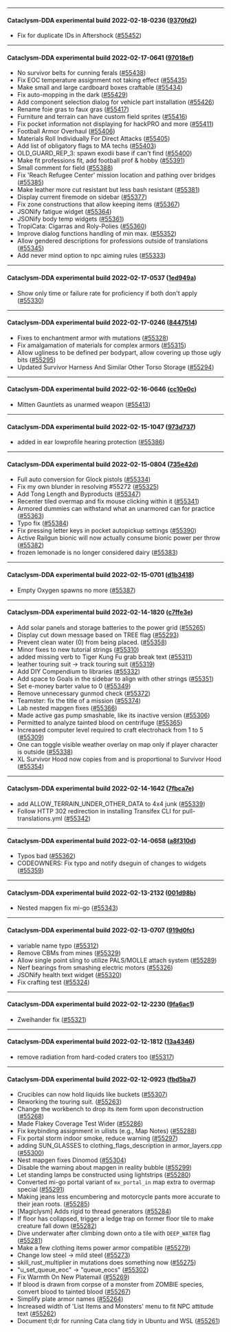 
---

#### Cataclysm-DDA experimental build 2022-02-18-0236 ([9370fd2](https://github.com/CleverRaven/Cataclysm-DDA/releases/tag/cdda-experimental-2022-02-18-0236))

* Fix for duplicate IDs in Aftershock ([#55452](https://github.com/CleverRaven/Cataclysm-DDA/pull/55452))

---

#### Cataclysm-DDA experimental build 2022-02-17-0641 ([97018ef](https://github.com/CleverRaven/Cataclysm-DDA/releases/tag/cdda-experimental-2022-02-17-0641))

* No survivor belts for cunning ferals ([#55438](https://github.com/CleverRaven/Cataclysm-DDA/pull/55438))
* Fix EOC temperature assignment not taking effect ([#55435](https://github.com/CleverRaven/Cataclysm-DDA/pull/55435))
* Make small and large cardboard boxes craftable ([#55434](https://github.com/CleverRaven/Cataclysm-DDA/pull/55434))
* Fix auto-mopping in the dark ([#55429](https://github.com/CleverRaven/Cataclysm-DDA/pull/55429))
* Add component selection dialog for vehicle part installation ([#55426](https://github.com/CleverRaven/Cataclysm-DDA/pull/55426))
* Rename foie gras to faux gras ([#55417](https://github.com/CleverRaven/Cataclysm-DDA/pull/55417))
* Furniture and terrain can have custom field sprites ([#55416](https://github.com/CleverRaven/Cataclysm-DDA/pull/55416))
* Fix pocket information not displaying for hackPRO and more ([#55411](https://github.com/CleverRaven/Cataclysm-DDA/pull/55411))
* Football Armor Overhaul ([#55406](https://github.com/CleverRaven/Cataclysm-DDA/pull/55406))
* Materials Roll Individually For Direct Attacks ([#55405](https://github.com/CleverRaven/Cataclysm-DDA/pull/55405))
* Add list of obligatory flags to MA techs ([#55403](https://github.com/CleverRaven/Cataclysm-DDA/pull/55403))
* OLD_GUARD_REP_3: spawn exodii base if can't find ([#55400](https://github.com/CleverRaven/Cataclysm-DDA/pull/55400))
* Make fit professions fit, add football prof & hobby ([#55391](https://github.com/CleverRaven/Cataclysm-DDA/pull/55391))
* Small comment for field ([#55388](https://github.com/CleverRaven/Cataclysm-DDA/pull/55388))
* Fix 'Reach Refugee Center' mission location and pathing over bridges ([#55385](https://github.com/CleverRaven/Cataclysm-DDA/pull/55385))
* Make leather more cut resistant but less bash resistant ([#55381](https://github.com/CleverRaven/Cataclysm-DDA/pull/55381))
* Display current firemode on sidebar ([#55377](https://github.com/CleverRaven/Cataclysm-DDA/pull/55377))
* Fix zone constructions that allow keeping items ([#55367](https://github.com/CleverRaven/Cataclysm-DDA/pull/55367))
* JSONify fatigue widget ([#55364](https://github.com/CleverRaven/Cataclysm-DDA/pull/55364))
* JSONify body temp widgets ([#55361](https://github.com/CleverRaven/Cataclysm-DDA/pull/55361))
* TropiCata: Cigarras and Roly-Polies ([#55360](https://github.com/CleverRaven/Cataclysm-DDA/pull/55360))
* Improve dialog functions handling of min max. ([#55352](https://github.com/CleverRaven/Cataclysm-DDA/pull/55352))
* Allow gendered descriptions for professions outside of translations ([#55345](https://github.com/CleverRaven/Cataclysm-DDA/pull/55345))
* Add never mind option to npc aiming rules ([#55333](https://github.com/CleverRaven/Cataclysm-DDA/pull/55333))

---

#### Cataclysm-DDA experimental build 2022-02-17-0537 ([1ed949a](https://github.com/CleverRaven/Cataclysm-DDA/releases/tag/cdda-experimental-2022-02-17-0537))

* Show only time or failure rate for proficiency if both don't apply ([#55330](https://github.com/CleverRaven/Cataclysm-DDA/pull/55330))

---

#### Cataclysm-DDA experimental build 2022-02-17-0246 ([8447514](https://github.com/CleverRaven/Cataclysm-DDA/releases/tag/cdda-experimental-2022-02-17-0246))

* Fixes to enchantment armor with mutations ([#55328](https://github.com/CleverRaven/Cataclysm-DDA/pull/55328))
* Fix amalgamation of materials for complex armors ([#55315](https://github.com/CleverRaven/Cataclysm-DDA/pull/55315))
* Allow ugliness to be defined per bodypart, allow covering up those ugly bits ([#55295](https://github.com/CleverRaven/Cataclysm-DDA/pull/55295))
* Updated Survivor Harness And Similar Other Torso Storage ([#55294](https://github.com/CleverRaven/Cataclysm-DDA/pull/55294))

---

#### Cataclysm-DDA experimental build 2022-02-16-0646 ([cc10e0c](https://github.com/CleverRaven/Cataclysm-DDA/releases/tag/cdda-experimental-2022-02-16-0646))

* Mitten Gauntlets as unarmed weapon ([#55413](https://github.com/CleverRaven/Cataclysm-DDA/pull/55413))

---

#### Cataclysm-DDA experimental build 2022-02-15-1047 ([973d737](https://github.com/CleverRaven/Cataclysm-DDA/releases/tag/cdda-experimental-2022-02-15-1047))

* added in ear lowprofile hearing protection ([#55386](https://github.com/CleverRaven/Cataclysm-DDA/pull/55386))

---

#### Cataclysm-DDA experimental build 2022-02-15-0804 ([735e42d](https://github.com/CleverRaven/Cataclysm-DDA/releases/tag/cdda-experimental-2022-02-15-0804))

* Full auto conversion for Glock pistols ([#55334](https://github.com/CleverRaven/Cataclysm-DDA/pull/55334))
* Fix my own blunder in resolving #55272 ([#55325](https://github.com/CleverRaven/Cataclysm-DDA/pull/55325))
* Add Tong Length and Byproducts ([#55347](https://github.com/CleverRaven/Cataclysm-DDA/pull/55347))
* Recenter tiled overmap and fix mouse clicking within it ([#55341](https://github.com/CleverRaven/Cataclysm-DDA/pull/55341))
* Armored dummies can withstand what an unarmored can for practice ([#55363](https://github.com/CleverRaven/Cataclysm-DDA/pull/55363))
* Typo fix ([#55384](https://github.com/CleverRaven/Cataclysm-DDA/pull/55384))
* Fix pressing letter keys in pocket autopickup settings ([#55390](https://github.com/CleverRaven/Cataclysm-DDA/pull/55390))
* Active Railgun bionic will now actually consume bionic power per throw ([#55382](https://github.com/CleverRaven/Cataclysm-DDA/pull/55382))
* frozen lemonade is no longer considered dairy ([#55383](https://github.com/CleverRaven/Cataclysm-DDA/pull/55383))

---

#### Cataclysm-DDA experimental build 2022-02-15-0701 ([d1b3418](https://github.com/CleverRaven/Cataclysm-DDA/releases/tag/cdda-experimental-2022-02-15-0701))

* Empty Oxygen spawns no more ([#55387](https://github.com/CleverRaven/Cataclysm-DDA/pull/55387))

---

#### Cataclysm-DDA experimental build 2022-02-14-1820 ([c7ffe3e](https://github.com/CleverRaven/Cataclysm-DDA/releases/tag/cdda-experimental-2022-02-14-1820))

* Add solar panels and storage batteries to the power grid ([#55265](https://github.com/CleverRaven/Cataclysm-DDA/pull/55265))
* Display cut down message based on TREE flag ([#55293](https://github.com/CleverRaven/Cataclysm-DDA/pull/55293))
* Prevent clean water (0) from being placed. ([#55358](https://github.com/CleverRaven/Cataclysm-DDA/pull/55358))
* Minor fixes to new tutorial strings ([#55310](https://github.com/CleverRaven/Cataclysm-DDA/pull/55310))
* added missing verb to Tiger Kung Fu grab break text  ([#55311](https://github.com/CleverRaven/Cataclysm-DDA/pull/55311))
* leather touring suit → track touring suit ([#55319](https://github.com/CleverRaven/Cataclysm-DDA/pull/55319))
* Add DIY Compendium to libraries ([#55332](https://github.com/CleverRaven/Cataclysm-DDA/pull/55332))
* Add space to Goals in the sidebar to align with other strings ([#55351](https://github.com/CleverRaven/Cataclysm-DDA/pull/55351))
* Set e-money barter value to 0 ([#55349](https://github.com/CleverRaven/Cataclysm-DDA/pull/55349))
* Remove unnecessary gunmod check ([#55372](https://github.com/CleverRaven/Cataclysm-DDA/pull/55372))
* Teamster: fix the title of a mission ([#55374](https://github.com/CleverRaven/Cataclysm-DDA/pull/55374))
* Lab nested mapgen fixes ([#55366](https://github.com/CleverRaven/Cataclysm-DDA/pull/55366))
* Made active gas pump smashable, like its inactive version ([#55306](https://github.com/CleverRaven/Cataclysm-DDA/pull/55306))
* Permitted to analyze tainted blood on centrifuge ([#55365](https://github.com/CleverRaven/Cataclysm-DDA/pull/55365))
* Increased computer level required to craft electrohack from 1 to 5 ([#55309](https://github.com/CleverRaven/Cataclysm-DDA/pull/55309))
* One can toggle visible weather overlay on map only if player character is outside ([#55338](https://github.com/CleverRaven/Cataclysm-DDA/pull/55338))
* XL Survivor Hood now copies from and is proportional to Survivor Hood ([#55354](https://github.com/CleverRaven/Cataclysm-DDA/pull/55354))

---

#### Cataclysm-DDA experimental build 2022-02-14-1642 ([7fbca7e](https://github.com/CleverRaven/Cataclysm-DDA/releases/tag/cdda-experimental-2022-02-14-1642))

* add ALLOW_TERRAIN_UNDER_OTHER_DATA to 4x4 junk ([#55339](https://github.com/CleverRaven/Cataclysm-DDA/pull/55339))
* Follow HTTP 302 redirection in installing Transifex CLI for pull-translations.yml ([#55342](https://github.com/CleverRaven/Cataclysm-DDA/pull/55342))

---

#### Cataclysm-DDA experimental build 2022-02-14-0658 ([a8f310d](https://github.com/CleverRaven/Cataclysm-DDA/releases/tag/cdda-experimental-2022-02-14-0658))

* Typos bad ([#55362](https://github.com/CleverRaven/Cataclysm-DDA/pull/55362))
* CODEOWNERS: Fix typo and notify dseguin of changes to widgets ([#55359](https://github.com/CleverRaven/Cataclysm-DDA/pull/55359))

---

#### Cataclysm-DDA experimental build 2022-02-13-2132 ([001d98b](https://github.com/CleverRaven/Cataclysm-DDA/releases/tag/cdda-experimental-2022-02-13-2132))

* Nested mapgen fix mi-go ([#55343](https://github.com/CleverRaven/Cataclysm-DDA/pull/55343))

---

#### Cataclysm-DDA experimental build 2022-02-13-0707 ([919d0fc](https://github.com/CleverRaven/Cataclysm-DDA/releases/tag/cdda-experimental-2022-02-13-0707))

* variable name typo ([#55312](https://github.com/CleverRaven/Cataclysm-DDA/pull/55312))
* Remove CBMs from mines ([#55329](https://github.com/CleverRaven/Cataclysm-DDA/pull/55329))
* Allow single point sling to utilize PALS/MOLLE attach system ([#55289](https://github.com/CleverRaven/Cataclysm-DDA/pull/55289))
* Nerf bearings from smashing electric motors ([#55326](https://github.com/CleverRaven/Cataclysm-DDA/pull/55326))
* JSONify health text widget ([#55320](https://github.com/CleverRaven/Cataclysm-DDA/pull/55320))
* Fix crafting test ([#55324](https://github.com/CleverRaven/Cataclysm-DDA/pull/55324))

---

#### Cataclysm-DDA experimental build 2022-02-12-2230 ([9fa6ac1](https://github.com/CleverRaven/Cataclysm-DDA/releases/tag/cdda-experimental-2022-02-12-2230))

* Zweihander fix ([#55321](https://github.com/CleverRaven/Cataclysm-DDA/pull/55321))

---

#### Cataclysm-DDA experimental build 2022-02-12-1812 ([13a4346](https://github.com/CleverRaven/Cataclysm-DDA/releases/tag/cdda-experimental-2022-02-12-1812))

* remove radiation from hard-coded craters too ([#55317](https://github.com/CleverRaven/Cataclysm-DDA/pull/55317))

---

#### Cataclysm-DDA experimental build 2022-02-12-0923 ([fbd5ba7](https://github.com/CleverRaven/Cataclysm-DDA/releases/tag/cdda-experimental-2022-02-12-0923))

* Crucibles can now hold liquids like buckets ([#55307](https://github.com/CleverRaven/Cataclysm-DDA/pull/55307))
* Reworking the touring suit. ([#55263](https://github.com/CleverRaven/Cataclysm-DDA/pull/55263))
* Change the workbench to drop its item form upon deconstruction ([#55268](https://github.com/CleverRaven/Cataclysm-DDA/pull/55268))
* Made Flakey Coverage Test Wider ([#55286](https://github.com/CleverRaven/Cataclysm-DDA/pull/55286))
* Fix keybinding assignment in uilists (e.g., Map Notes) ([#55288](https://github.com/CleverRaven/Cataclysm-DDA/pull/55288))
* Fix portal storm indoor smoke, reduce warning ([#55297](https://github.com/CleverRaven/Cataclysm-DDA/pull/55297))
* adding SUN_GLASSES to clothing_flags_description in armor_layers.cpp ([#55300](https://github.com/CleverRaven/Cataclysm-DDA/pull/55300))
* Nest mapgen fixes Dinomod ([#55304](https://github.com/CleverRaven/Cataclysm-DDA/pull/55304))
* Disable the warning about mapgen in reality bubble ([#55299](https://github.com/CleverRaven/Cataclysm-DDA/pull/55299))
* Let standing lamps be constructed using lightstrips ([#55280](https://github.com/CleverRaven/Cataclysm-DDA/pull/55280))
* Converted mi-go portal variant of `mx_portal_in` map extra to overmap special ([#55291](https://github.com/CleverRaven/Cataclysm-DDA/pull/55291))
* Making jeans less encumbering and motorcycle pants more accurate to their jean roots. ([#55285](https://github.com/CleverRaven/Cataclysm-DDA/pull/55285))
* [Magiclysm] Adds rigid to thread generators ([#55284](https://github.com/CleverRaven/Cataclysm-DDA/pull/55284))
* If floor has collapsed, trigger a ledge trap on former floor tile to make creature fall down ([#55282](https://github.com/CleverRaven/Cataclysm-DDA/pull/55282))
* Dive underwater after climbing down onto a tile with `DEEP_WATER` flag ([#55281](https://github.com/CleverRaven/Cataclysm-DDA/pull/55281))
* Make a few clothing items power armor compatible ([#55279](https://github.com/CleverRaven/Cataclysm-DDA/pull/55279))
* Change low steel → mild steel ([#55273](https://github.com/CleverRaven/Cataclysm-DDA/pull/55273))
* skill_rust_multiplier in mutations does something now ([#55275](https://github.com/CleverRaven/Cataclysm-DDA/pull/55275))
* "u_set_queue_eoc" -> "queue_eocs" ([#55302](https://github.com/CleverRaven/Cataclysm-DDA/pull/55302))
* Fix Warmth On New Platemail ([#55269](https://github.com/CleverRaven/Cataclysm-DDA/pull/55269))
* If blood is drawn from corpse of a monster from ZOMBIE species, convert blood to tainted blood ([#55267](https://github.com/CleverRaven/Cataclysm-DDA/pull/55267))
* Simplify plate armor names ([#55264](https://github.com/CleverRaven/Cataclysm-DDA/pull/55264))
* Increased width of 'List Items and Monsters' menu to fit NPC attitude text ([#55262](https://github.com/CleverRaven/Cataclysm-DDA/pull/55262))
* Document tl;dr for running Cata clang tidy in Ubuntu and WSL ([#55261](https://github.com/CleverRaven/Cataclysm-DDA/pull/55261))
